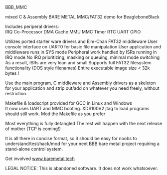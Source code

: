BBB_MMC

mixed C & Assembly BARE METAL MMC/FAT32 demo for BeagleboneBlack

Includes periperal drivers:  
  IRQ
  Co-Processor
  DMA
  Cache 
  MMU
  MMC
  Timer
  RTC
  UART
  GPIO

Utilizes ported starter ware drivers and Elm-Chan FAT32 middleware
User console interface on UART0 for basic file manipulation
User application and middleware runs in SYS mode
Peripheral work handled by ISRs running in IRQ mode
No IRQ prioritizing, masking or queuing, minimal mode switching
As a result, ISRs are very lean and small
Supports full FAT32 filesystem functionality (DOS style filenames)
Entire executable image size < 32k bytes !

Use the main program, C middleware and Assembly drivers as a skeleton 
for your application and strip out/add on whatever you need freely, 
without restriction.  

Makefile & loadscript provided for GCC in Linux and Windows  
It now uses UART and MMC booting.  XDS100V2 jtag to load programs 
should still work.  Mod the Makefile as you prefer

Most everything is fully detangled
The rest will happen with the next release of mother (TCP is coming!)

It is all there in concise format, so it should be easy for noobs to
understand/test/hack/mod for your next BBB bare metal project requiring
a stand-alone control system.  

Get involved     www.baremetal.tech

LEGAL NOTICE:  This is abandoned software.  It does not work whatsoever.  
